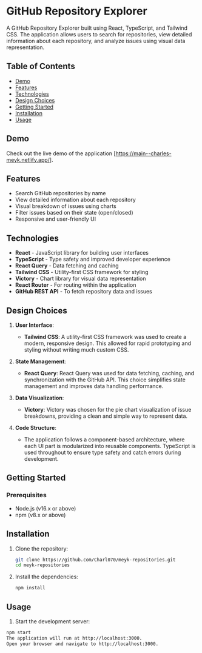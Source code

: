 # GitHub Repository Explorer

A GitHub Repository Explorer built using React, TypeScript, and Tailwind CSS. The application allows users to search for repositories, view detailed information about each repository, and analyze issues using visual data representation.



## Table of Contents
- [Demo](#demo)
- [Features](#features)
- [Technologies](#technologies)
- [Design Choices](#design-choices)
- [Getting Started](#getting-started)
- [Installation](#installation)
- [Usage](#usage)

## Demo
Check out the live demo of the application [https://main--charles-meyk.netlify.app/].

## Features
- Search GitHub repositories by name
- View detailed information about each repository
- Visual breakdown of issues using charts
- Filter issues based on their state (open/closed)
- Responsive and user-friendly UI

## Technologies
- **React** - JavaScript library for building user interfaces
- **TypeScript** - Type safety and improved developer experience
- **React Query** - Data fetching and caching
- **Tailwind CSS** - Utility-first CSS framework for styling
- **Victory** - Chart library for visual data representation
- **React Router** - For routing within the application
- **GitHub REST API** - To fetch repository data and issues

## Design Choices
1. **User Interface**: 
   - **Tailwind CSS**: A utility-first CSS framework was used to create a modern, responsive design. This allowed for rapid prototyping and styling without writing much custom CSS.
   
2. **State Management**:
   - **React Query**: React Query was used for data fetching, caching, and synchronization with the GitHub API. This choice simplifies state management and improves data handling performance.

3. **Data Visualization**:
   - **Victory**: Victory was chosen for the pie chart visualization of issue breakdowns, providing a clean and simple way to represent data.

4. **Code Structure**:
   - The application follows a component-based architecture, where each UI part is modularized into reusable components. TypeScript is used throughout to ensure type safety and catch errors during development.

## Getting Started
### Prerequisites
- Node.js (v16.x or above)
- npm (v8.x or above)

## Installation
1. Clone the repository:
   ```bash
   git clone https://github.com/Charl070/meyk-repositories.git
   cd meyk-repositories

2. Install the dependencies:
   ```bash
   npm install

## Usage
1. Start the development server:
```bash
npm start
The application will run at http://localhost:3000.
Open your browser and navigate to http://localhost:3000.
   
